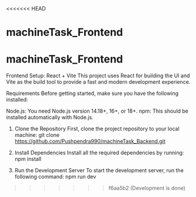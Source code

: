 <<<<<<< HEAD
# machineTask_Frontend
machineTask_Frontend
=======
Frontend Setup: React + Vite
This project uses React for building the UI and Vite as the build tool to provide a fast and modern development experience.

Requirements
Before getting started, make sure you have the following installed:

Node.js: You need Node.js version 14.18+, 16+, or 18+.
npm: This should be installed automatically with Node.js.
1. Clone the Repository
First, clone the project repository to your local machine: git clone https://github.com/Pushpendra990/machineTask_Backend.git

2. Install Dependencies
Install all the required dependencies by running:  npm install

3. Run the Development Server
To start the development server, run the following command:  npm run dev
>>>>>>> f6aa5b2 (Development is done)
